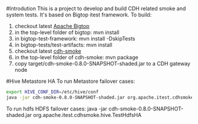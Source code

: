#Introdution
This is a project to develop and build CDH related smoke and system tests. It's based on Bigtop itest framework.
To build:
1. checkout latest [Apache Bigtop](https://github.com/apache/bigtop)
2. in the top-level folder of bigtop: mvn install
3. in bigtop-test-framework: mvn install -DskipTests
4. in bigtop-tests/test-artifacts: mvn install
5. checkout latest [cdh-smoke](https://github.com/Cloudera-Intel-QA-Transition/test-cases/cdh-smoke)
6. in the top-level folder of cdh-smoke: mvn package
7. copy target/cdh-smoke-0.8.0-SNAPSHOT-shaded.jar to a CDH gateway node

#Hive Metastore HA
To run Metastore failover cases:
```bash
export HIVE_CONF_DIR=/etc/hive/conf
java -jar cdh-smoke-0.8.0-SNAPSHOT-shaded.jar org.apache.itest.cdhsmoke.hive.TestMetastoreHA
```
To run hdfs HDFS failover cases:
java -jar cdh-smoke-0.8.0-SNAPSHOT-shaded.jar org.apache.itest.cdhsmoke.hive.TestHdfsHA


